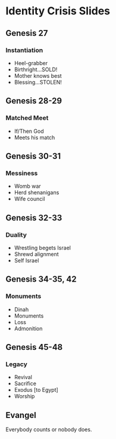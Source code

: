 # Identity Crisis Slides


## Genesis 27
### Instantiation

* Heel-grabber
* Birthright...SOLD!
* Mother knows best
* Blessing...STOLEN!





## Genesis 28-29
### Matched Meet

* If/Then God
* Meets his match





## Genesis 30-31
### Messiness

* Womb war
* Herd shenanigans
* Wife council




## Genesis 32-33
### Duality

* Wrestling begets Israel
* Shrewd alignment
* Self Israel




## Genesis 34-35, 42
### Monuments

* Dinah
* Monuments
* Loss
* Admonition








## Genesis 45-48
### Legacy

* Revival
* Sacrifice
* Exodus [to Egypt]
* Worship


## Evangel

Everybody counts or nobody does.
